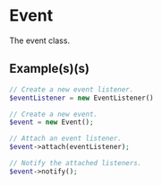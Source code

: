 # Event

The event class.

## Example(s)(s)

```php
// Create a new event listener.
$eventListener = new EventListener()

// Create a new event.
$event = new Event();

// Attach an event listener.
$event->attach(eventListener);

// Notify the attached listeners.
$event->notify();
```
